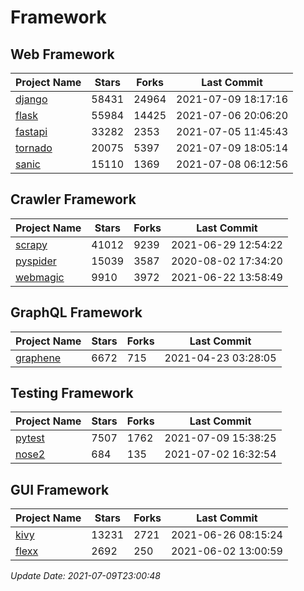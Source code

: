# Framework

## Web Framework
| Project Name | Stars | Forks | Last Commit |
| ------------ | ----- | ----- | ----------- |
| [django](https://github.com/django/django) | 58431 | 24964 | 2021-07-09 18:17:16 |
| [flask](https://github.com/pallets/flask) | 55984 | 14425 | 2021-07-06 20:06:20 |
| [fastapi](https://github.com/tiangolo/fastapi) | 33282 | 2353 | 2021-07-05 11:45:43 |
| [tornado](https://github.com/tornadoweb/tornado) | 20075 | 5397 | 2021-07-09 18:05:14 |
| [sanic](https://github.com/sanic-org/sanic) | 15110 | 1369 | 2021-07-08 06:12:56 |

## Crawler Framework
| Project Name | Stars | Forks | Last Commit |
| ------------ | ----- | ----- | ----------- |
| [scrapy](https://github.com/scrapy/scrapy) | 41012 | 9239 | 2021-06-29 12:54:22 |
| [pyspider](https://github.com/binux/pyspider) | 15039 | 3587 | 2020-08-02 17:34:20 |
| [webmagic](https://github.com/code4craft/webmagic) | 9910 | 3972 | 2021-06-22 13:58:49 |

## GraphQL Framework
| Project Name | Stars | Forks | Last Commit |
| ------------ | ----- | ----- | ----------- |
| [graphene](https://github.com/graphql-python/graphene) | 6672 | 715 | 2021-04-23 03:28:05 |

## Testing Framework
| Project Name | Stars | Forks | Last Commit |
| ------------ | ----- | ----- | ----------- |
| [pytest](https://github.com/pytest-dev/pytest) | 7507 | 1762 | 2021-07-09 15:38:25 |
| [nose2](https://github.com/nose-devs/nose2) | 684 | 135 | 2021-07-02 16:32:54 |

## GUI Framework
| Project Name | Stars | Forks | Last Commit |
| ------------ | ----- | ----- | ----------- |
| [kivy](https://github.com/kivy/kivy) | 13231 | 2721 | 2021-06-26 08:15:24 |
| [flexx](https://github.com/flexxui/flexx) | 2692 | 250 | 2021-06-02 13:00:59 |

*Update Date: 2021-07-09T23:00:48*